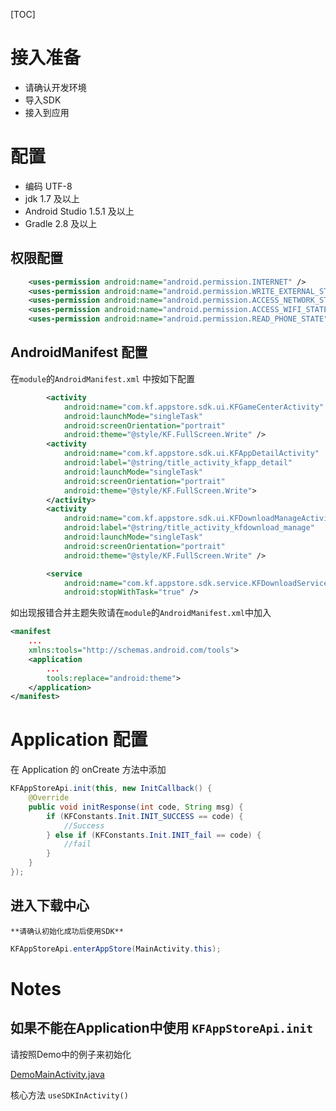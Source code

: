 [TOC]

# 接入准备

* 请确认开发环境
* 导入SDK
* 接入到应用

# 配置

* 编码 UTF-8
* jdk 1.7 及以上
* Android Studio 1.5.1 及以上
* Gradle 2.8 及以上

## 权限配置

```xml
    <uses-permission android:name="android.permission.INTERNET" />
    <uses-permission android:name="android.permission.WRITE_EXTERNAL_STORAGE" />
    <uses-permission android:name="android.permission.ACCESS_NETWORK_STATE"/>
    <uses-permission android:name="android.permission.ACCESS_WIFI_STATE" />
    <uses-permission android:name="android.permission.READ_PHONE_STATE"/>
```

## AndroidManifest 配置

在`module`的`AndroidManifest.xml` 中按如下配置

```xml
        <activity
            android:name="com.kf.appstore.sdk.ui.KFGameCenterActivity"
            android:launchMode="singleTask"
            android:screenOrientation="portrait"
            android:theme="@style/KF.FullScreen.Write" />
        <activity
            android:name="com.kf.appstore.sdk.ui.KFAppDetailActivity"
            android:label="@string/title_activity_kfapp_detail"
            android:launchMode="singleTask"
            android:screenOrientation="portrait"
            android:theme="@style/KF.FullScreen.Write">
        </activity>
        <activity
            android:name="com.kf.appstore.sdk.ui.KFDownloadManageActivity"
            android:label="@string/title_activity_kfdownload_manage"
            android:launchMode="singleTask"
            android:screenOrientation="portrait"
            android:theme="@style/KF.FullScreen.Write" />

        <service
            android:name="com.kf.appstore.sdk.service.KFDownloadService"
            android:stopWithTask="true" />

```

如出现报错合并主题失败请在`module`的`AndroidManifest.xml`中加入

```xml
<manifest
	...
	xmlns:tools="http://schemas.android.com/tools">
	<application
		...
		tools:replace="android:theme">
	</application>
</manifest>
```

# Application 配置

在 Application 的 onCreate 方法中添加

```java
KFAppStoreApi.init(this, new InitCallback() {
    @Override
    public void initResponse(int code, String msg) {
        if (KFConstants.Init.INIT_SUCCESS == code) {
            //Success
        } else if (KFConstants.Init.INIT_fail == code) {
            //fail
        }
    }
});
```

## 进入下载中心

`**请确认初始化成功后使用SDK**`

```java
KFAppStoreApi.enterAppStore(MainActivity.this);
```

# Notes

## 如果不能在Application中使用 `KFAppStoreApi.init`

请按照Demo中的例子来初始化

[DemoMainActivity.java](/app/src/main/java/com/kf/kfappstoredemo/DemoMainActivity.java)

核心方法 `useSDKInActivity()`

